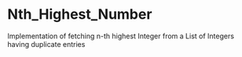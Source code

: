 # Nth_Highest_Number
Implementation of fetching n-th highest Integer from a List of Integers having duplicate entries 
